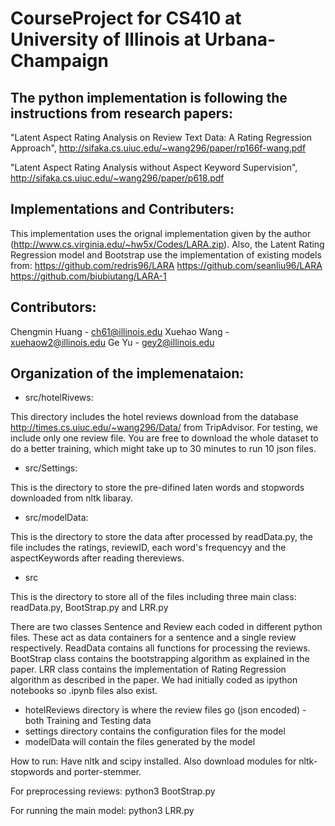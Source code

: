 # CourseProject for CS410 at University of Illinois at Urbana-Champaign

## The python implementation is following the instructions from research papers:

"Latent Aspect Rating Analysis on Review Text Data: A Rating Regression Approach", 
http://sifaka.cs.uiuc.edu/~wang296/paper/rp166f-wang.pdf

"Latent Aspect Rating Analysis without Aspect Keyword Supervision",
http://sifaka.cs.uiuc.edu/~wang296/paper/p618.pdf

## Implementations and Contributers:

This implementation uses the orignal implementation given by the author (http://www.cs.virginia.edu/~hw5x/Codes/LARA.zip).
Also, the Latent Rating Regression model and Bootstrap use the implementation of existing models from:
https://github.com/redris96/LARA
https://github.com/seanliu96/LARA
https://github.com/biubiutang/LARA-1

## Contributors:
Chengmin Huang - ch61@illinois.edu
Xuehao Wang - xuehaow2@illinois.edu
Ge Yu - gey2@illinois.edu

## Organization of the implemenataion:

* src/hotelRivews:

This directory includes the hotel reviews download from the database http://times.cs.uiuc.edu/~wang296/Data/ from TripAdvisor. For testing, we include only one review file. You are free to download the whole dataset to do a better training, which might take up to 30 minutes to run 10 json files.
 
* src/Settings:

This is the directory to store the pre-difined laten words and stopwords downloaded from nltk libaray.

* src/modelData:

This is the directory to store the data after processed by readData.py, the file includes the ratings, reviewID, each word's frequencyy and the aspectKeywords after reading thereviews.

* src

This is the directory to store all of the files including three main class: readData.py, BootStrap.py and LRR.py




There are two classes Sentence and Review each coded in different python files. These act as data containers for a sentence and a single review respectively. 
ReadData contains all functions for processing the reviews. BootStrap class contains the bootstrapping algorithm as explained in the paper. LRR class contains the implementation of Rating Regression algorithm as described in the paper. 
We had initially coded as ipython notebooks so .ipynb files also exist.
* hotelReviews directory is where the review files go (json encoded) - both Training and Testing data
* settings directory contains the configuration files for the model
* modelData will contain the files generated by the model

How to run:
Have nltk and scipy installed. Also download modules for nltk-stopwords and porter-stemmer. 

For preprocessing reviews:
python3 BootStrap.py

For running the main model:
python3 LRR.py

